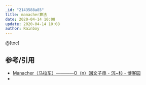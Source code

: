 ```yaml
---
_id: "2143588a85"
title: manacher算法
date: 2020-04-14 10:08
update: 2020-04-14 10:08
author: Rainboy
---
```


@[toc]

## 参考/引用

- [Manacher（马拉车）————O（n）回文子串 - 沉~杉 - 博客园](https://www.cnblogs.com/fan1-happy/p/11166182.html)
-

